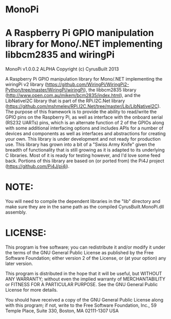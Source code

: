 MonoPi
======

A Raspberry Pi GPIO manipulation library for Mono/.NET implementing libbcm2835 and wiringPi
=======
MonoPi v1.0.0.2 ALPHA
Copyright (c) CyrusBuilt 2013

A Raspberry Pi GPIO manipulation library for Mono/.NET implementing the wiringPi v2 library (https://github.com/WiringPi/WiringPi2-Python/tree/master/WiringPi/wiringPi), the libbcm2835 library (http://www.open.com.au/mikem/bcm2835/index.html), and the LibNativeI2C library that is part of the RPi.I2C.Net library (https://github.com/mshmelev/RPi.I2C.Net/tree/master/Lib/LibNativeI2C).  The purpose of this framework is to provide the ability to read/write the GPIO pins on the Raspberry Pi, as well as interface with the onboard serial (RS232 UARTs) pins, which is an alternate function of 2 of the GPIOs along with some additional interfacing options and includes APIs for a number of devices and components as well as interfaces and abstractions for creating your own.  This library is under development and not ready for production use.  This library has grown into a bit of a "Swiss Army Knife" given the breadth of functionality that is still growing as it is adapted to its underlying C libraries. Most of it is ready for testing however, and I'd love some feed back. Portions of this library are based on (or ported from) the Pi4J project (https://github.com/Pi4J/pi4j).

NOTE:
======
You will need to compile the dependent libraries in the "lib" directory and make
sure they are in the same path as the compiled CyrusBuilt.MonoPi.dll assembly.

LICENSE:
======
This program is free software; you can redistribute it and/or modify
it under the terms of the GNU General Public License as published by
the Free Software Foundation; either version 2 of the License, or
(at your option) any later version.

This program is distributed in the hope that it will be useful,
but WITHOUT ANY WARRANTY; without even the implied warranty of
MERCHANTABILITY or FITNESS FOR A PARTICULAR PURPOSE. See the
GNU General Public License for more details.

You should have received a copy of the GNU General Public License
along with this program; if not, write to the Free Software
Foundation, Inc., 59 Temple Place, Suite 330, Boston, MA 02111-1307 USA
